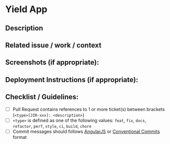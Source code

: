 # Yield App


## Description

<!--- Describe your changes in detail -->


## Related issue / work / context

<!--- Please link to the issue here: -->


## Screenshots (if appropriate):

<!--- Please provide screenshots for better context -->


## Deployment Instructions (if appropriate):

<!--- Please specify changes in envs, migrations etc. : -->


## Checklist / Guidelines:
<!--- Ensure your submission follow these guidelines points -->

- [ ] Pull Request contains references to 1 or more ticket(s) between brackets (`<type>[JIR-xxx]: <description>`)
- [ ] `<type>` is defined as one of the following values: `feat`, `fix`, `docs`, `refactor`, `perf`, `style`, `ci`, `build`, `chore`
- [ ] Commit messages should follows [AngularJS](https://github.com/angular/angular.js/blob/master/DEVELOPERS.md#-git-commit-guidelines) or [Conventional Commits](https://www.conventionalcommits.org/en/v1.0.0/) format
